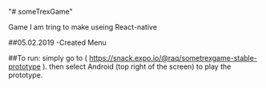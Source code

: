 "# someTrexGame" 

Game I am tring to make useing React-native

##05.02.2019
-Created Menu

##To run:
simply go to ( https://snack.expo.io/@raq/sometrexgame-stable-prototype ).
then select Android (top right of the screen) to play the prototype.
